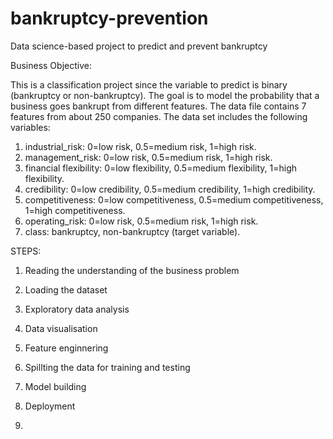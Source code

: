 # bankruptcy-prevention
Data science-based project to predict and prevent bankruptcy 


Business Objective:

This is a classification project since the variable to predict is binary (bankruptcy or non-bankruptcy). The goal is to model the probability that a business goes bankrupt from different features.
The data file contains 7 features from about 250 companies.
The data set includes the following variables:

1.	industrial_risk: 0=low risk, 0.5=medium risk, 1=high risk.
2.	management_risk: 0=low risk, 0.5=medium risk, 1=high risk.
3.	financial flexibility: 0=low flexibility, 0.5=medium flexibility, 1=high flexibility.
4.	credibility: 0=low credibility, 0.5=medium credibility, 1=high credibility.
5.	competitiveness: 0=low competitiveness, 0.5=medium competitiveness, 1=high competitiveness.
6.	operating_risk: 0=low risk, 0.5=medium risk, 1=high risk.
7.	class: bankruptcy, non-bankruptcy (target variable).


STEPS:
1. Reading the understanding of the business problem
2. Loading the dataset
3. Exploratory data analysis
4. Data visualisation
5. Feature enginnering
6. Spillting the data for training and testing
7. Model building
8. Deployment
   
10. 
